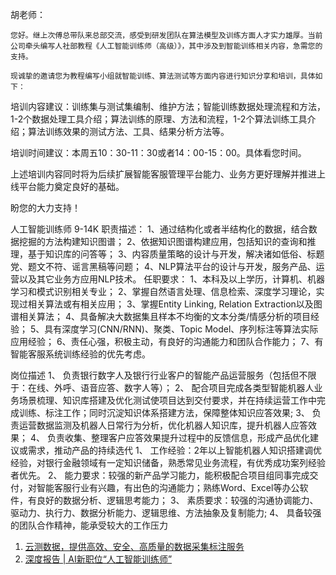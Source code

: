 胡老师：

    您好。继上次傅总带队来总部交流，感受到研发团队在算法模型及训练方面人才实力雄厚。当前公司牵头编写人社部教程《人工智能训练师（高级）》，其中涉及到智能训练相关内容，急需您的支持。

    现诚挚的邀请您为教程编写小组就智能训练、算法测试等方面内容进行知识分享和培训，具体如下：

培训内容建议：训练集与测试集编制、维护方法；智能训练数据处理流程和方法，1-2个数据处理工具介绍；算法训练的原理、方法和流程，1-2个算法训练工具介绍；算法训练效果的测试方法、工具、结果分析方法等。

培训时间建议：本周五10：30-11：30或者14：00-15：00。具体看您时间。

上述培训内容同时将为后续扩展智能客服管理平台能力、业务方更好理解并推进上线平台能力奠定良好的基础。

盼您的大力支持！

人工智能训练师 9-14K
职责描述：
1、通过结构化或者半结构化的数据，结合数据挖掘的方法构建知识图谱；
2、依据知识图谱构建应用，包括知识的查询和推理，基于知识库的问答等；
3、内容质量策略的设计与开发，解决诸如低俗、标题党、题文不符、谣言黑稿等问题；
4、NLP算法平台的设计与开发，服务产品、运营以及其它业务方应用NLP技术。
任职要求：
1、本科及以上学历，计算机、机器学习和模式识别相关专业；
2、掌握自然语言处理、信息检索、深度学习理论，实现过相关算法或有相关应用；
3、掌握Entity Linking, Relation Extraction以及图谱相关算法；
4、具备解决大数据集且样本不均衡的文本分类/情感分析的项目经验；
5、具有深度学习(CNN/RNN)、聚类、Topic Model、序列标注等算法实际应用经验；
6、责任心强，积极主动，有良好的沟通能力和团队合作能力；
7、有智能客服系统训练经验的优先考虑。



岗位描述
1、 负责银行数字人及银行行业客户的智能产品运营服务（包括但不限于：在线、外呼、语音应答、数字人等）；
2、 配合项目完成各类型智能机器人业务场景梳理、知识库搭建及优化测试使项目达到交付要求，并在持续运营工作中完成训练、标注工作；同时沉淀知识体系搭建方法，保障整体知识应答效果;
3、 负责运营数据监测及机器人日常行为分析，优化机器人知识库，提升机器人应答效果；
4、 负责收集、整理客户应答效果提升过程中的反馈信息，形成产品优化建议或需求，推动产品的持续选代
1、 工作经验：2年以上智能机器人知识搭建调优经验，对银行金融领域有一定知识储备，熟悉常见业务流程，有优秀成功案列经验者优先。
2、 能力要求：较强的新产品学习能力，能积极配合项目组同事完成交付，对智能客服行业有兴趣，有出色的沟通能力；熟练Word、Excel等办公软件，有良好的数据分析、逻辑思考能力；
3、 素质要求：较强的沟通协调能力、驱动力、执行力、数据分析能力、逻辑思维、方法抽象及复制能力;
4、 具备较强的团队合作精神，能承受较大的工作压力



1. [云测数据，提供高效、安全、高质量的数据采集标注服务](https://ai.testin.cn/honour.htm)
2. [深度报告 | AI新职位“人工智能训练师”](https://mp.weixin.qq.com/s?__biz=MjM5NzA5OTAwMA==&mid=2650006177&idx=1&sn=d2f428b213629149535bf43663d5603f&chksm=bed8663689afef20e3357fcbd15201c828c9b8c8a64c78382b594abfb68b322d39f39d713940&mpshare=1&scene=1&srcid=01312rf2CX73yAcv2hmVCAUr&key=b1eff0d5b8ef71645f72a57e35283899bfe6bc0b52e9031009c3e12ef1feb329b8b28fdf6b202fe10164982ef866a5ed0886b164ec258ef065f89323e2d885f89c72e6294cefd9fd5baabcc39bc3c158&ascene=0&uin=MzkyNDYwOTIw&devicetype=iMac+MacBookPro12%2C1+OSX+OSX+10.10.5+build(14F1912)&version=12020810&nettype=WIFI&lang=zh_CN&fontScale=100&pass_ticket=fNy8hiXFCMwIz7f5nxtfvRTMBylX76%2Bg44WiAE4lVCPKhNIlEbj8gg%2F5sjzHJSat)







